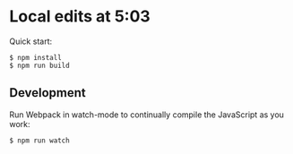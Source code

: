 # Local edits at 5:03

Quick start:

```
$ npm install
$ npm run build
````

## Development

Run Webpack in watch-mode to continually compile the JavaScript as you work:

```
$ npm run watch
```

